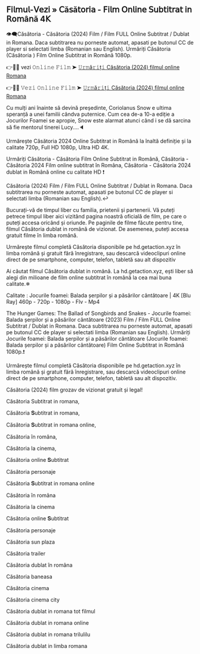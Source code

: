 ## 𝖥𝗂𝗅𝗆𝗎𝗅-𝖵𝖾𝗓𝗂 » 𝖢ă𝗌ă𝗍𝗈𝗋𝗂𝖺 - 𝖥𝗂𝗅𝗆 𝖮𝗇𝗅𝗂𝗇𝖾 𝖲𝗎𝖻𝗍𝗂𝗍𝗋𝖺𝗍 𝗂𝗇 𝖱𝗈𝗆â𝗇ă 4𝖪

👁‍🗨Căsătoria - Căsătoria (2024) Film / Film FULL Online Subtitrat / Dublat in Romana. Daca subtitrarea nu porneste automat, apasati pe butonul CC de player si selectati limba (Romanian sau English). Urmăriți Căsătoria (Căsătoria ) Film Online Subtitrat in Română 1080p.

👉📌✅ vezi 𝙾𝚗𝚕𝚒𝚗𝚎 𝙵𝚒𝚕𝚖 ➤ [𝚄𝚛𝚖ă𝚛𝚒ț𝚒 Căsătoria (2024) filmul online Romana](https://t.co/H5YRx4Ao4e)

👉📌✅ 𝚅𝚎𝚣𝚒 𝙾𝚗𝚕𝚒𝚗𝚎 𝙵𝚒𝚕𝚖 ➤ [𝚄𝚛𝚖ă𝚛𝚒ț𝚒 Căsătoria (2024) filmul online Romana](https://t.co/H5YRx4Ao4e)

Cu mulți ani înainte să devină președinte, Coriolanus Snow e ultima speranță a unei familii cândva puternice. Cum cea de-a 10-a ediție a Jocurilor Foamei se apropie, Snow este alarmat atunci când i se dă sarcina să fie mentorul tinerei Lucy....🔈

Urmărește Căsătoria 2024 Online Subtitrat in Română la înaltă definiție și la calitate 720p, Full HD 1080p, Ultra HD 4K.

Urmăriți Căsătoria - Căsătoria Film Online Subtitrat in Română, Căsătoria - Căsătoria 2024 Film online subtitrat în Româna, Căsătoria - Căsătoria 2024 dublat in Română online cu calitate HD️ ❗️

Căsătoria (2024) Film / Film FULL Online Subtitrat / Dublat in Romana. Daca subtitrarea nu porneste automat, apasati pe butonul CC de player si selectati limba (Romanian sau English).↩️

Bucurați-vă de timpul liber cu familia, prietenii și partenerii. Vă puteți petrece timpul liber aici vizitând pagina noastră oficială de film, pe care o puteți accesa oricând și oriunde. Pe paginile de filme făcute pentru tine, filmul Căsătoria dublat in română de vizionat. De asemenea, puteți accesa gratuit filme în limba română.

Urmărește filmul completă Căsătoria disponibile pe hd.getaction.xyz în limba română și gratuit fără înregistrare, sau descarcă videoclipuri online direct de pe smartphone, computer, telefon, tabletă sau alt dispozitiv 

Ai căutat filmul Căsătoria dublat in română. La hd.getaction.xyz, ești liber să alegi din milioane de film online subtitrat în română la cea mai buna calitate.✵

Calitate : Jocurile foamei: Balada șerpilor și a păsărilor cântătoare | 4K [Blu Ray] 460p - 720p - 1080p - Flv - Mp4

The Hunger Games: The Ballad of Songbirds and Snakes - Jocurile foamei: Balada șerpilor și a păsărilor cântătoare (2023) Film / Film FULL Online Subtitrat / Dublat in Romana. Daca subtitrarea nu porneste automat, apasati pe butonul CC de player si selectati limba (Romanian sau English). Urmăriți Jocurile foamei: Balada șerpilor și a păsărilor cântătoare (Jocurile foamei: Balada șerpilor și a păsărilor cântătoare) Film Online Subtitrat in Română 1080p.❗️

Urmărește filmul completă Căsătoria disponibile pe hd.getaction.xyz în limba română și gratuit fără înregistrare, sau descarcă videoclipuri online direct de pe smartphone, computer, telefon, tabletă sau alt dispozitiv.

Căsătoria (2024) film grozav de vizionat gratuit și legal!

Căsătoria Subtitrat in romana,

Căsătoria 𝐒ubtitrat in romana,

Căsătoria 𝐒ubtitrat in romana online,

Căsătoria în româna,

Căsătoria la cinema,

Căsătoria online 𝐒ubtitrat

Căsătoria personaje

Căsătoria 𝐒ubtitrat in romana online

Căsătoria în româna

Căsătoria la cinema

Căsătoria online 𝐒ubtitrat

Căsătoria personaje

Căsătoria sun plaza

Căsătoria trailer

Căsătoria dublat în româna

Căsătoria baneasa

Căsătoria cinema

Căsătoria cinema city

Căsătoria dublat in romana tot filmul

Căsătoria dublat in romana online

Căsătoria dublat in romana trilulilu

Căsătoria dublat in limba romana
